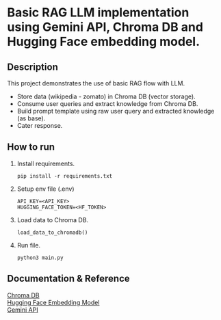 # Basic RAG LLM implementation using Gemini API, Chroma DB and Hugging Face embedding model.

## Description
This project demonstrates the use of basic RAG flow with LLM.

- Store data (wikipedia - zomato) in Chroma DB (vector storage).
- Consume user queries and extract knowledge from Chroma DB.
- Build prompt template using raw user query and extracted knowledge (as base).
- Cater response.

## How to run

1. Install requirements.
   ```
   pip install -r requirements.txt
   ```
2. Setup env file (.env)
   ```
   API_KEY=<API_KEY>
   HUGGING_FACE_TOKEN=<HF_TOKEN>
   ```
3. Load data to Chroma DB.
   ```
   load_data_to_chromadb()
   ```

4. Run file.
   ```
   python3 main.py
   ```

## Documentation & Reference

[Chroma DB](https://www.trychroma.com/)
<br>
[Hugging Face Embedding Model](https://huggingface.co/blog/getting-started-with-embeddings)
<br>
[Gemini API](https://ai.google.dev/gemini-api/docs?authuser=2)
